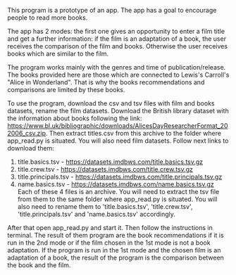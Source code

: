 This program is a prototype of an app.
The app has a goal to encourage people to read more books.

The app has 2 modes: the first one gives an opportunity to enter a film title and get a further information:
if the film is an adaptation of a book, the user receives the comparison of the film and books.
Otherwise the user receives books which are similar to the film.

The program works mainly with the genres and time of publication/release.
The books provided here are those which are connected to Lewis's Carroll's "Alice in Wonderland".
That is why the books recommendations and comparisons are limited by these books.

To use the program, download the csv and tsv files with film and books datasets,
rename the film datasets.
Download the British library dataset with the information about books following the link:
https://www.bl.uk/bibliographic/downloads/AlicesDayResearcherFormat_202006_csv.zip.
Then extract titles.csv from this archive to the folder where app_read.py is situated.
You will also need film datasets. Follow next links to download them:
1) title.basics.tsv - https://datasets.imdbws.com/title.basics.tsv.gz
2) title.crew.tsv - https://datasets.imdbws.com/title.crew.tsv.gz
3) title.principals.tsv - https://datasets.imdbws.com/title.principals.tsv.gz
4) name.basics.tsv -  https://datasets.imdbws.com/name.basics.tsv.gz
Each of these 4 files is an archive. You will need to extract the tsv file from them to the same folder where
app_read.py is situated. You will also need to rename them to 'title.basics.tsv', 'title.crew.tsv',
'title.principals.tsv' and 'name.basics.tsv' accordingly.

After that open app_read.py and start it. Then follow the instructions in terminal.
The result of them program are the book recommendations if it is run in the 2nd mode or if
the film chosen in the 1st mode is not a book adaptation.
If the program is run in the 1st mode and the chosen film is an adaptation of a book,
the result of the program is the comparison between the book and the film.